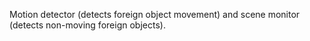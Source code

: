 Motion detector (detects foreign object movement) and scene monitor (detects non-moving foreign objects).
